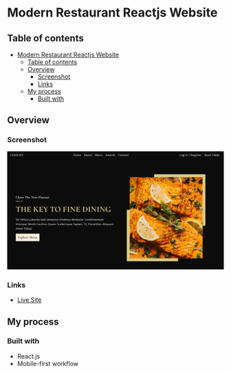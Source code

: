 # Modern Restaurant Reactjs Website

## Table of contents

- [Modern Restaurant Reactjs Website](#modern-restaurant-reactjs-website)
  - [Table of contents](#table-of-contents)
  - [Overview](#overview)
    - [Screenshot](#screenshot)
    - [Links](#links)
  - [My process](#my-process)
    - [Built with](#built-with)

## Overview

### Screenshot

![](desktop-screen.jpeg)

### Links

- [Live Site]()

## My process

### Built with

- React.js
- Mobile-first workflow
